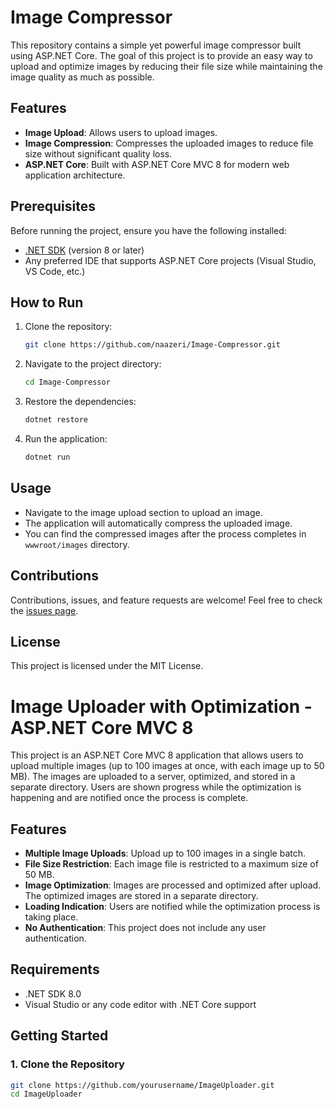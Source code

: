 # Image Compressor

This repository contains a simple yet powerful image compressor built using ASP.NET Core. The goal of this project is to provide an easy way to upload and optimize images by reducing their file size while maintaining the image quality as much as possible.

## Features

- **Image Upload**: Allows users to upload images.
- **Image Compression**: Compresses the uploaded images to reduce file size without significant quality loss.
- **ASP.NET Core**: Built with ASP.NET Core MVC 8 for modern web application architecture.

## Prerequisites

Before running the project, ensure you have the following installed:

- [.NET SDK](https://dotnet.microsoft.com/download) (version 8 or later)
- Any preferred IDE that supports ASP.NET Core projects (Visual Studio, VS Code, etc.)

## How to Run

1. Clone the repository:

   ```bash
   git clone https://github.com/naazeri/Image-Compressor.git
   ```

2. Navigate to the project directory:

   ```bash
   cd Image-Compressor
   ```

3. Restore the dependencies:

   ```bash
   dotnet restore
   ```

4. Run the application:

   ```bash
   dotnet run
   ```

## Usage

- Navigate to the image upload section to upload an image.
- The application will automatically compress the uploaded image.
- You can find the compressed images after the process completes in `wwwroot/images` directory.

## Contributions

Contributions, issues, and feature requests are welcome! Feel free to check the [issues page](https://github.com/naazeri/Image-Compressor/issues).

## License

This project is licensed under the MIT License.

# Image Uploader with Optimization - ASP.NET Core MVC 8

This project is an ASP.NET Core MVC 8 application that allows users to upload multiple images (up to 100 images at once, with each image up to 50 MB). The images are uploaded to a server, optimized, and stored in a separate directory. Users are shown progress while the optimization is happening and are notified once the process is complete.

## Features

- **Multiple Image Uploads**: Upload up to 100 images in a single batch.
- **File Size Restriction**: Each image file is restricted to a maximum size of 50 MB.
- **Image Optimization**: Images are processed and optimized after upload. The optimized images are stored in a separate directory.
- **Loading Indication**: Users are notified while the optimization process is taking place.
- **No Authentication**: This project does not include any user authentication.

## Requirements

- .NET SDK 8.0
- Visual Studio or any code editor with .NET Core support

## Getting Started

### 1. Clone the Repository

```bash
git clone https://github.com/yourusername/ImageUploader.git
cd ImageUploader
```
